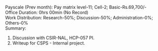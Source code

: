 Payscale (Prev month): Pay matrix level-11; Cell-2; Basic-Rs.69,700/-\
Office Duration: 0hrs 00min (No Record)\
Work Distribution: Research-50%; Discussion-50%; Administration-0%; Others-0%\
Summary:
1. Discussion with CSIR-NAL, HCP-057 PI. 
2. Writeup for CSPS - Internal project.
 
